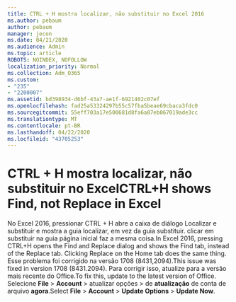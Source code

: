 ```yaml
---
title: CTRL + H mostra localizar, não substituir no Excel 2016
ms.author: pebaum
author: pebaum
manager: jecon
ms.date: 04/21/2020
ms.audience: Admin
ms.topic: article
ROBOTS: NOINDEX, NOFOLLOW
localization_priority: Normal
ms.collection: Adm_O365
ms.custom:
- "235"
- "2200007"
ms.assetid: bd398934-d6bf-43a7-ae1f-6921402c07ef
ms.openlocfilehash: fad25a53324297b55c57fba5beae69cbaca3fdc0
ms.sourcegitcommit: 55eff703a17e500681d8fa6a87eb067019ade3cc
ms.translationtype: MT
ms.contentlocale: pt-BR
ms.lasthandoff: 04/22/2020
ms.locfileid: "43705253"
---
```

# <a name="ctrlh-shows-find-not-replace-in-excel"></a><span data-ttu-id="d0e72-102">CTRL + H mostra localizar, não substituir no Excel</span><span class="sxs-lookup"><span data-stu-id="d0e72-102">CTRL+H shows Find, not Replace in Excel</span></span>

<span data-ttu-id="d0e72-103">No Excel 2016, pressionar CTRL + H abre a caixa de diálogo Localizar e substituir e mostra a guia localizar, em vez da guia substituir. clicar em substituir na guia página inicial faz a mesma coisa.</span><span class="sxs-lookup"><span data-stu-id="d0e72-103">In Excel 2016, pressing CTRL+H opens the Find and Replace dialog and shows the Find tab, instead of the Replace tab. Clicking Replace on the Home tab does the same thing.</span></span> <span data-ttu-id="d0e72-104">Esse problema foi corrigido na versão 1708 (8431,2094).</span><span class="sxs-lookup"><span data-stu-id="d0e72-104">This issue was fixed in version 1708 (8431.2094).</span></span> <span data-ttu-id="d0e72-105">Para corrigir isso, atualize para a versão mais recente do Office.</span><span class="sxs-lookup"><span data-stu-id="d0e72-105">To fix this, update to the latest version of Office.</span></span> <span data-ttu-id="d0e72-106">Selecione **File** \> **Account** \> atualizar opções \> de **atualização** de conta de arquivo **agora**.</span><span class="sxs-lookup"><span data-stu-id="d0e72-106">Select **File** \> **Account** \> **Update Options** \> **Update Now**.</span></span>
  